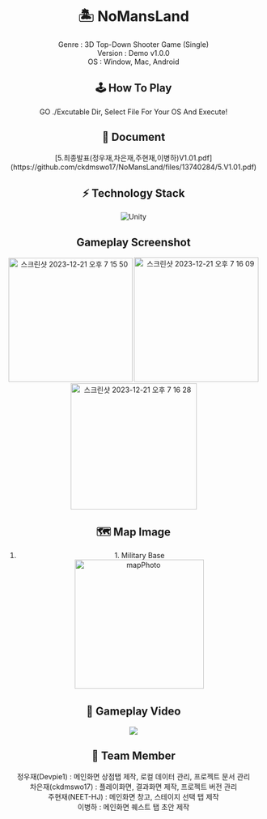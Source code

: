 <div align=center>
<h1>🏝️ NoMansLand</h1>
Genre : 3D Top-Down Shooter Game (Single)
<br>
  Version : Demo v1.0.0
  <br>
  OS : Window, Mac, Android
  <h2>🕹️ How To Play</h2>
GO ./Excutable Dir, Select File For Your OS And Execute!

<h2>📄 Document</h2>
[5.최종발표(정우재,차은재,주현재,이병하)V1.01.pdf](https://github.com/ckdmswo17/NoMansLand/files/13740284/5.V1.01.pdf)

<h2>⚡️ Technology Stack</h2>

![Unity](https://img.shields.io/badge/unity-%23000000.svg?style=for-the-badge&logo=unity&logoColor=white)


<h2>Gameplay Screenshot</h2>
<img width="245" alt="스크린샷 2023-12-21 오후 7 15 50" src="https://github.com/ckdmswo17/NoMansLand/assets/71180737/29937361-7477-4017-970b-25a131261f61">
<img width="246" alt="스크린샷 2023-12-21 오후 7 16 09" src="https://github.com/ckdmswo17/NoMansLand/assets/71180737/6e678d1a-4026-4dbb-8e06-0b6188e40160">
<img width="249" alt="스크린샷 2023-12-21 오후 7 16 28" src="https://github.com/ckdmswo17/NoMansLand/assets/71180737/124cdf8c-9b4e-46e3-88e0-6c1ecf09a583">

<h2>🗺️ Map Image</h2>
<ol><li>1. Military Base<br><img width="255" alt="mapPhoto" src="https://github.com/ckdmswo17/NoMansLand/assets/71180737/79ef3b51-96e2-44a8-b3fd-0a06c1383b84"></li></ol>
<h2>🎥 Gameplay Video</h2>
<a href="https://youtu.be/vvXvGnNOJ-o?feature=shared"><img src="https://img.shields.io/badge/YouTube-%23FF0000.svg?style=for-the-badge&logo=YouTube&logoColor=white"/></a>
<h2>👬 Team Member</h2>
정우재(Devpie1) : 메인화면 상점탭 제작, 로컬 데이터 관리, 프로젝트 문서 관리<br>
차은재(ckdmswo17) : 플레이화면, 결과화면 제작, 프로젝트 버전 관리<br>
주현재(NEET-HJ) : 메인화면 창고, 스테이지 선택 탭 제작<br>
이병하 : 메인화면 퀘스트 탭 초안 제작
</div>

